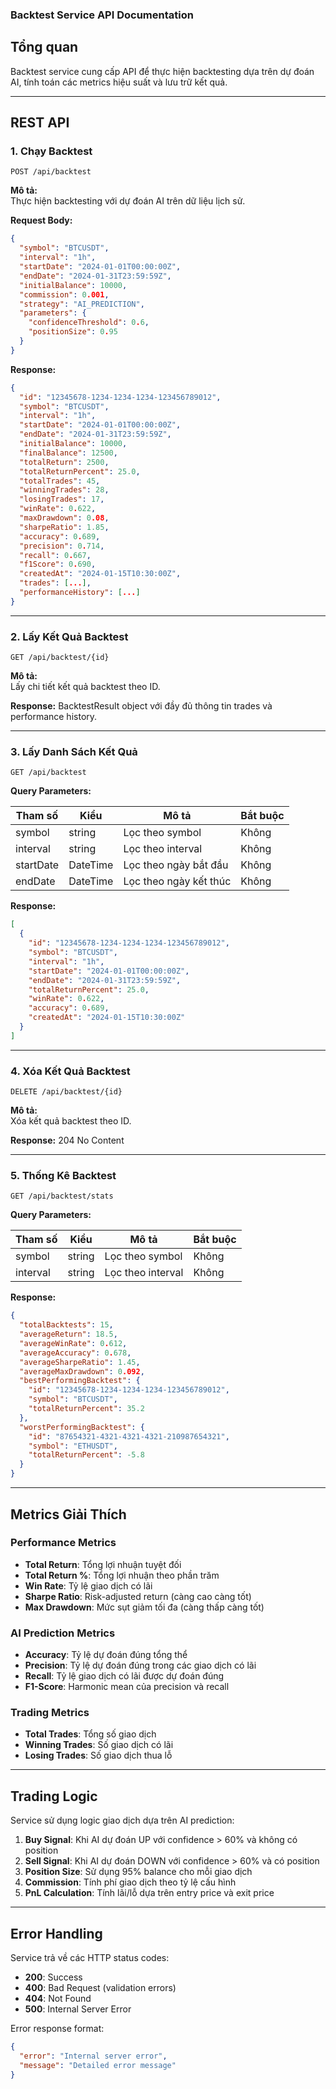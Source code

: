 ### Backtest Service API Documentation

## Tổng quan

Backtest service cung cấp API để thực hiện backtesting dựa trên dự đoán AI, tính toán các metrics hiệu suất và lưu trữ kết quả.

---

## REST API

### 1. Chạy Backtest

```
POST /api/backtest
```

**Mô tả:**  
Thực hiện backtesting với dự đoán AI trên dữ liệu lịch sử.

**Request Body:**
```json
{
  "symbol": "BTCUSDT",
  "interval": "1h",
  "startDate": "2024-01-01T00:00:00Z",
  "endDate": "2024-01-31T23:59:59Z",
  "initialBalance": 10000,
  "commission": 0.001,
  "strategy": "AI_PREDICTION",
  "parameters": {
    "confidenceThreshold": 0.6,
    "positionSize": 0.95
  }
}
```

**Response:**
```json
{
  "id": "12345678-1234-1234-1234-123456789012",
  "symbol": "BTCUSDT",
  "interval": "1h",
  "startDate": "2024-01-01T00:00:00Z",
  "endDate": "2024-01-31T23:59:59Z",
  "initialBalance": 10000,
  "finalBalance": 12500,
  "totalReturn": 2500,
  "totalReturnPercent": 25.0,
  "totalTrades": 45,
  "winningTrades": 28,
  "losingTrades": 17,
  "winRate": 0.622,
  "maxDrawdown": 0.08,
  "sharpeRatio": 1.85,
  "accuracy": 0.689,
  "precision": 0.714,
  "recall": 0.667,
  "f1Score": 0.690,
  "createdAt": "2024-01-15T10:30:00Z",
  "trades": [...],
  "performanceHistory": [...]
}
```

---

### 2. Lấy Kết Quả Backtest

```
GET /api/backtest/{id}
```

**Mô tả:**  
Lấy chi tiết kết quả backtest theo ID.

**Response:** BacktestResult object với đầy đủ thông tin trades và performance history.

---

### 3. Lấy Danh Sách Kết Quả

```
GET /api/backtest
```

**Query Parameters:**

| Tham số    | Kiểu     | Mô tả                          | Bắt buộc |
|------------|----------|--------------------------------|----------|
| symbol     | string   | Lọc theo symbol                | Không    |
| interval   | string   | Lọc theo interval              | Không    |
| startDate  | DateTime | Lọc theo ngày bắt đầu          | Không    |
| endDate    | DateTime | Lọc theo ngày kết thúc         | Không    |

**Response:**
```json
[
  {
    "id": "12345678-1234-1234-1234-123456789012",
    "symbol": "BTCUSDT",
    "interval": "1h",
    "startDate": "2024-01-01T00:00:00Z",
    "endDate": "2024-01-31T23:59:59Z",
    "totalReturnPercent": 25.0,
    "winRate": 0.622,
    "accuracy": 0.689,
    "createdAt": "2024-01-15T10:30:00Z"
  }
]
```

---

### 4. Xóa Kết Quả Backtest

```
DELETE /api/backtest/{id}
```

**Mô tả:**  
Xóa kết quả backtest theo ID.

**Response:** 204 No Content

---

### 5. Thống Kê Backtest

```
GET /api/backtest/stats
```

**Query Parameters:**

| Tham số  | Kiểu   | Mô tả           | Bắt buộc |
|----------|--------|-----------------|----------|
| symbol   | string | Lọc theo symbol | Không    |
| interval | string | Lọc theo interval | Không    |

**Response:**
```json
{
  "totalBacktests": 15,
  "averageReturn": 18.5,
  "averageWinRate": 0.612,
  "averageAccuracy": 0.678,
  "averageSharpeRatio": 1.45,
  "averageMaxDrawdown": 0.092,
  "bestPerformingBacktest": {
    "id": "12345678-1234-1234-1234-123456789012",
    "symbol": "BTCUSDT",
    "totalReturnPercent": 35.2
  },
  "worstPerformingBacktest": {
    "id": "87654321-4321-4321-4321-210987654321",
    "symbol": "ETHUSDT",
    "totalReturnPercent": -5.8
  }
}
```

---

## Metrics Giải Thích

### Performance Metrics
- **Total Return**: Tổng lợi nhuận tuyệt đối
- **Total Return %**: Tổng lợi nhuận theo phần trăm
- **Win Rate**: Tỷ lệ giao dịch có lãi
- **Sharpe Ratio**: Risk-adjusted return (càng cao càng tốt)
- **Max Drawdown**: Mức sụt giảm tối đa (càng thấp càng tốt)

### AI Prediction Metrics
- **Accuracy**: Tỷ lệ dự đoán đúng tổng thể
- **Precision**: Tỷ lệ dự đoán đúng trong các giao dịch có lãi
- **Recall**: Tỷ lệ giao dịch có lãi được dự đoán đúng
- **F1-Score**: Harmonic mean của precision và recall

### Trading Metrics
- **Total Trades**: Tổng số giao dịch
- **Winning Trades**: Số giao dịch có lãi
- **Losing Trades**: Số giao dịch thua lỗ

---

## Trading Logic

Service sử dụng logic giao dịch dựa trên AI prediction:

1. **Buy Signal**: Khi AI dự đoán UP với confidence > 60% và không có position
2. **Sell Signal**: Khi AI dự đoán DOWN với confidence > 60% và có position
3. **Position Size**: Sử dụng 95% balance cho mỗi giao dịch
4. **Commission**: Tính phí giao dịch theo tỷ lệ cấu hình
5. **PnL Calculation**: Tính lãi/lỗ dựa trên entry price và exit price

---

## Error Handling

Service trả về các HTTP status codes:
- **200**: Success
- **400**: Bad Request (validation errors)
- **404**: Not Found
- **500**: Internal Server Error

Error response format:
```json
{
  "error": "Internal server error",
  "message": "Detailed error message"
}
```
